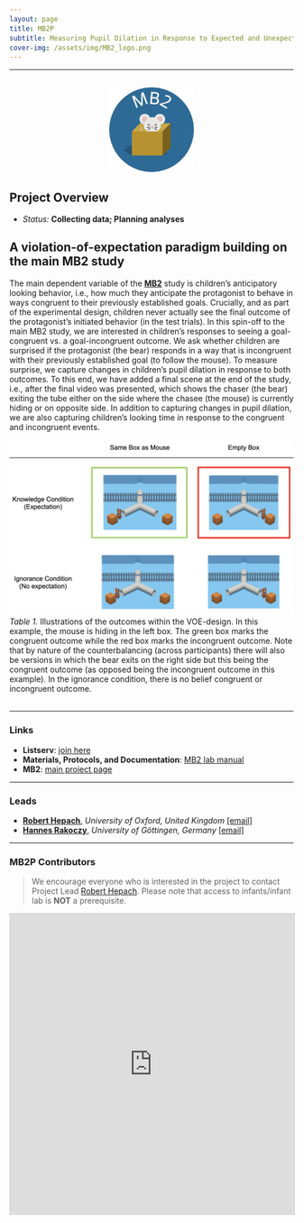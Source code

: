 ```yaml
---
layout: page
title: MB2P
subtitle: Measuring Pupil Dilation in Response to Expected and Unexpected Events
cover-img: /assets/img/MB2_logo.png
---
```


***

<div class="container">
  <div class="row justify-content-around">
    <div class="col-lg-4" align="center">
      <br>
      <img src="/assets/img/MB2_logo.png" width="150">
    </div>
    <div class="col-lg-8" align="left">
      <h2>Project Overview</h2>
      <ul>
        <li><i>Status:</i> <b>Collecting data; Planning analyses</b></li>
      </ul>
    </div>
  </div>
</div>


## A violation-of-expectation paradigm building on the main MB2 study

<p>The main dependent variable of the <a href="{{site.baseurl}}/MB2/"><b>MB2</b></a> study is children’s anticipatory looking behavior, i.e., how much they anticipate the protagonist to behave in ways congruent to their previously established goals. Crucially, and as part of the experimental design, children never actually see the final outcome of the protagonist’s initiated behavior (in the test trials). In this spin-off to the main MB2 study, we are interested in children’s responses to seeing a goal-congruent vs. a goal-incongruent outcome. We ask whether children are surprised if the protagonist (the bear) responds in a way that is incongruent with their previously established goal (to follow the mouse). To measure surprise, we capture changes in children’s pupil dilation in response to both outcomes. To this end, we have added a final scene at the end of the study, i.e., after the final video was presented, which shows the chaser (the bear) exiting the tube either on the side where the chasee (the mouse) is currently hiding or on opposite side. In addition to capturing changes in pupil dilation, we are also capturing children’s looking time in response to the congruent and incongruent events. </p>


<section>
  <div class="container">
    <div class="row">
      <div class="col-sm-11" align="center">
        <img src="/assets/img/MB2P_design.png">
      </div>
    </div>
    <div class="row">
      <div class="col-sm-11" align="left">
      <i>Table 1.</i> Illustrations of the outcomes within the VOE-design. In this example, the mouse is hiding in the left box. The green box marks the congruent outcome while the red box marks the incongruent outcome. Note that by nature of the counterbalancing (across participants) there will also be versions in which the bear exits on the right side but this being the congruent outcome (as opposed being the incongruent outcome in this example). In the ignorance condition, there is no belief congruent or incongruent outcome.
      </div>
    </div>
  </div>
</section>
<br>


***
### Links
* **Listserv**: [join here](https://groups.google.com/a/manybabies.org/g/mb2p-list)
* **Materials, Protocols, and Documentation**: [MB2 lab manual](https://docs.google.com/document/d/1xAw_EbmvRl1Rj3iAVASazyb4HPxoECfvKaf_7zfFi0o/edit?usp=sharing)
* **MB2**: [main project page]({{site.baseurl}}/MB2/)


***
### Leads
* [**Robert Hepach**](https://www.psy.ox.ac.uk/people/robert-hepach), *University of Oxford, United Kingdom* [[email]](mailto:robert.hepach@psy.ox.ac.uk)
* [**Hannes Rakoczy**](https://www.psych.uni-goettingen.de/en/development/team/rakoczy-hannes), *University of Göttingen, Germany* [[email]](mailto:hrakocz@uni-goettingen.de)


***
### MB2P Contributors

> We encourage everyone who is interested in the project to contact Project Lead [Robert Hepach](mailto:robert.hepach@psy.ox.ac.uk). Please note that access to infants/infant lab is **NOT** a prerequisite.

<iframe class="airtable-embed" src="https://airtable.com/embed/appRoqMKzcK3NsXt4/shrAhBGjpK3eZvztf?backgroundColor=blueDusty&viewControls=on" frameborder="0" onmousewheel="" width="100%" height="533" style="background: transparent; border: 1px solid #ccc;"></iframe>


<!-- ### Publications -->
